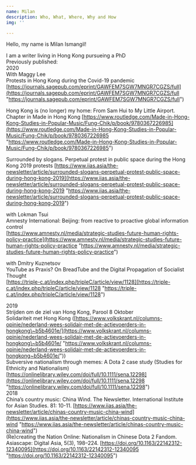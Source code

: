```yaml
---
name: Milan
description: Who, What, Where, Why and How
img: ''

---
```

Hello, my name is Milan Ismangil!

  
I am a writer living in Hong Kong pursueing a PhD  
Previously published:  
2020  
With Maggy Lee  
Protests in Hong Kong during the Covid-19 pandemic  
[https://journals.sagepub.com/eprint/GAWFEM7SGW7MNGR7CGZS/full](https://journals.sagepub.com/eprint/GAWFEM7SGW7MNGR7CGZS/full "https://journals.sagepub.com/eprint/GAWFEM7SGW7MNGR7CGZS/full")  
   
Hong Kong is (no longer) my home: From Sam Hui to My Little Airport. Chapter in Made in Hong Kong [https://www.routledge.com/Made-in-Hong-Kong-Studies-in-Popular-Music/Fung-Chik/p/book/9780367226985](https://www.routledge.com/Made-in-Hong-Kong-Studies-in-Popular-Music/Fung-Chik/p/book/9780367226985 "https://www.routledge.com/Made-in-Hong-Kong-Studies-in-Popular-Music/Fung-Chik/p/book/9780367226985")  
   
Surrounded by slogans. Perpetual protest in public space during the Hong Kong 2019 protests [https://www.iias.asia/the-newsletter/article/surrounded-slogans-perpetual-protest-public-space-during-hong-kong-2019](https://www.iias.asia/the-newsletter/article/surrounded-slogans-perpetual-protest-public-space-during-hong-kong-2019 "https://www.iias.asia/the-newsletter/article/surrounded-slogans-perpetual-protest-public-space-during-hong-kong-2019")  
   
with Lokman Tsui  
Amnesty International: Beijing: from reactive to proactive global information control  
[https://www.amnesty.nl/media/strategic-studies-future-human-rights-policy-practice](https://www.amnesty.nl/media/strategic-studies-future-human-rights-policy-practice "https://www.amnesty.nl/media/strategic-studies-future-human-rights-policy-practice")  
   
with Dmitry Kuznetsov  
YouTube as Praxis? On BreadTube and the Digital Propagation of Socialist Thought  
[https://triple-c.at/index.php/tripleC/article/view/1128](https://triple-c.at/index.php/tripleC/article/view/1128 "https://triple-c.at/index.php/tripleC/article/view/1128")  
   
2019  
Strijden om de ziel van Hong Kong, Parool 8 Oktober  
Solidariteit met Hong Kong ([https://www.volkskrant.nl/columns-opinie/nederland-wees-solidair-met-de-actievoerders-in-hongkong\~b5b4601e/](https://www.volkskrant.nl/columns-opinie/nederland-wees-solidair-met-de-actievoerders-in-hongkong\~b5b4601e/ "https://www.volkskrant.nl/columns-opinie/nederland-wees-solidair-met-de-actievoerders-in-hongkong~b5b4601e/"))  
Subversive nationalism through memes: A Dota 2 case study (Studies for Ethnicity and Nationalism) [https://onlinelibrary.wiley.com/doi/full/10.1111/sena.12298](https://onlinelibrary.wiley.com/doi/full/10.1111/sena.12298 "https://onlinelibrary.wiley.com/doi/full/10.1111/sena.12298")  
2018  
China’s country music: China Wind. The Newsletter. International Institute for Asian Studies. 81: 10-11. [https://www.iias.asia/the-newsletter/article/chinas-country-music-china-wind](https://www.iias.asia/the-newsletter/article/chinas-country-music-china-wind "https://www.iias.asia/the-newsletter/article/chinas-country-music-china-wind")  
(Re)creating the Nation Online: Nationalism in Chinese Dota 2 Fandom. Asiascape: Digital Asia, 5(3), 198–224. [https://doi.org/10.1163/22142312-12340095](https://doi.org/10.1163/22142312-12340095 "https://doi.org/10.1163/22142312-12340095")